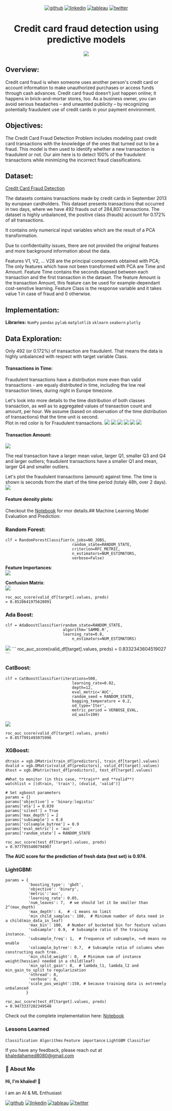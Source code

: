 <div align="center">
  
[1]: https://github.com/Pradnya1208
[2]: https://www.linkedin.com/in/pradnya-patil-b049161ba/
[3]: https://public.tableau.com/app/profile/pradnya.patil3254#!/
[4]: https://twitter.com/Pradnya1208


[![github](https://raw.githubusercontent.com/Pradnya1208/Telecom-Customer-Churn-prediction/c292abd3f9cc647a7edc0061193f1523e9c05e1f/icons/git.svg)][1]
[![linkedin](https://raw.githubusercontent.com/Pradnya1208/Telecom-Customer-Churn-prediction/9f5c4a255972275ced549ea6e34ef35019166944/icons/iconmonstr-linkedin-5.svg)][2]
[![tableau](https://raw.githubusercontent.com/Pradnya1208/Telecom-Customer-Churn-prediction/e257c5d6cf02f13072429935b0828525c601414f/icons/icons8-tableau-software%20(1).svg)][3]
[![twitter](https://raw.githubusercontent.com/Pradnya1208/Telecom-Customer-Churn-prediction/c9f9c5dc4e24eff0143b3056708d24650cbccdde/icons/iconmonstr-twitter-5.svg)][4]

</div>

# <div align="center">Credit card fraud detection using predictive models</div>
<div align="center"><img src ="https://github.com/khaledahamed8080/CreditCard-Fraud-Detection-using-Ensemble-Leaning-/blob/main/output/creditcardfraud.gif?raw=true"></div>

## Overview:
Credit card fraud is when someone uses another person's credit card or account information to make unauthorized purchases or access funds through cash advances. Credit card fraud doesn’t just happen online; it happens in brick-and-mortar stores, too. As a business owner, you can avoid serious headaches – and unwanted publicity – by recognizing potentially fraudulent use of credit cards in your payment environment.

## Objectives:
The Credit Card Fraud Detection Problem includes modeling past credit card transactions with the knowledge of the ones that turned out to be a fraud. This model is then used to identify whether a new transaction is fraudulent or not. Our aim here is to detect 100% of the fraudulent transactions while minimizing the incorrect fraud classifications.
## Dataset:
[Credit Card Fraud Detection](https://www.kaggle.com/mlg-ulb/creditcardfraud)

The datasets contains transactions made by credit cards in September 2013 by european cardholders. This dataset presents transactions that occurred in two days, where we have 492 frauds out of 284,807 transactions. The dataset is highly unbalanced, the positive class (frauds) account for 0.172% of all transactions.

It contains only numerical input variables which are the result of a PCA transformation.

Due to confidentiality issues, there are not provided the original features and more background information about the data.

Features V1, V2, ... V28 are the principal components obtained with PCA;
The only features which have not been transformed with PCA are Time and Amount. Feature Time contains the seconds elapsed between each transaction and the first transaction in the dataset. The feature Amount is the transaction Amount, this feature can be used for example-dependant cost-senstive learning.
Feature Class is the response variable and it takes value 1 in case of fraud and 0 otherwise.
## Implementation:

**Libraries:**  `NumPy` `pandas` `pylab` `matplotlib` `sklearn` `seaborn` `plotly`
## Data Exploration:
Only 492 (or 0.172%) of transaction are fraudulent. That means the data is highly unbalanced with respect with target variable Class.


#### Transactions in Time:
Fraudulent transactions have a distribution more even than valid transactions - are equaly distributed in time, including the low real transaction times, during night in Europe timezone.

Let's look into more details to the time distribution of both classes transaction, as well as to aggregated values of transaction count and amount, per hour. We assume (based on observation of the time distribution of transactions) that the time unit is second.
<br>
Plot in red color is for Fraudulent transactions.
<img src="https://github.com/khaledahamed8080/Credit-card-fraud-detection-using-ensemble-learning-predictive-models/blob/main/output/eda2.PNG?raw=true">
<img src="https://github.com/khaledahamed8080/Credit-card-fraud-detection-using-ensemble-learning-predictive-models/blob/main/output/eda3.PNG?raw=true">
<img src="https://github.com/khaledahamed8080/Credit-card-fraud-detection-using-ensemble-learning-predictive-models/blob/main/output/eda4.PNG?raw=true">
<img src="https://github.com/khaledahamed8080/Credit-card-fraud-detection-using-ensemble-learning-predictive-models/blob/main/output/eda5.PNG?raw=true">
<img src="https://github.com/khaledahamed8080/Credit-card-fraud-detection-using-ensemble-learning-predictive-models/blob/main/output/eda6.PNG?raw=true">
<img src="https://github.com/khaledahamed8080/Credit-card-fraud-detection-using-ensemble-learning-predictive-models/blob/main/output/eda7.PNG?raw=true">

#### Transaction Amount:
<img src="https://github.com/khaledahamed8080/Credit-card-fraud-detection-using-ensemble-learning-predictive-models/blob/main/output/eda8.PNG?raw=true">

The real transaction have a larger mean value, larger Q1, smaller Q3 and Q4 and larger outliers; fraudulent transactions have a smaller Q1 and mean, larger Q4 and smaller outliers.

Let's plot the fraudulent transactions (amount) against time. The time is shown is seconds from the start of the time period (totaly 48h, over 2 days).
<img src="https://github.com/khaledahamed8080/Credit-card-fraud-detection-using-ensemble-learning-predictive-models/blob/main/output/eda9.PNG?raw=true">

#### Feature density plots:
Checkout the [Notebook](https://github.com/khaledahamed8080/Credit-card-fraud-detection-using-ensemble-learning-predictive-models/blob/main/credit-card-fraud-detection-using%20ensemble%20learning%20(predictive-models).ipynb) for mor details.## Machine Learning Model Evaluation and Prediction:
### Random Forest:
```
clf = RandomForestClassifier(n_jobs=NO_JOBS, 
                             random_state=RANDOM_STATE,
                             criterion=RFC_METRIC,
                             n_estimators=NUM_ESTIMATORS,
                             verbose=False)
```
**Feature Importances**: <br>
<img src="https://github.com/khaledahamed8080/Credit-card-fraud-detection-using-ensemble-learning-predictive-models/blob/main/output/features.PNG?raw=true">

**Confusion Matrix**: <br>
<img src="https://github.com/khaledahamed8080/Credit-card-fraud-detection-using-ensemble-learning-predictive-models/blob/main/output/cm.PNG?raw=true">

```
roc_auc_score(valid_df[target].values, preds)
= 0.8528641975628091
```
### Ada Boost:
```
clf = AdaBoostClassifier(random_state=RANDOM_STATE,
                         algorithm='SAMME.R',
                         learning_rate=0.8,
                             n_estimators=NUM_ESTIMATORS)
```
<img src="https://github.com/khaledahamed8080/Credit-card-fraud-detection-using-ensemble-learning-predictive-models/blob/main/output/cm_ada.png?raw=true">
```
roc_auc_score(valid_df[target].values, preds)
= 0.8332343604519027
```

### CatBoost:
```
clf = CatBoostClassifier(iterations=500,
                             learning_rate=0.02,
                             depth=12,
                             eval_metric='AUC',
                             random_seed = RANDOM_STATE,
                             bagging_temperature = 0.2,
                             od_type='Iter',
                             metric_period = VERBOSE_EVAL,
                             od_wait=100)
```
<img src ="https://github.com/khaledahamed8080/Credit-card-fraud-detection-using-ensemble-learning-predictive-models/blob/main/output/cm_catboost.png?raw=true">

```
roc_auc_score(valid_df[target].values, preds)
= 0.8577991493075996
```
### XGBoost:
```
dtrain = xgb.DMatrix(train_df[predictors], train_df[target].values)
dvalid = xgb.DMatrix(valid_df[predictors], valid_df[target].values)
dtest = xgb.DMatrix(test_df[predictors], test_df[target].values)

#What to monitor (in this case, **train** and **valid**)
watchlist = [(dtrain, 'train'), (dvalid, 'valid')]

# Set xgboost parameters
params = {}
params['objective'] = 'binary:logistic'
params['eta'] = 0.039
params['silent'] = True
params['max_depth'] = 2
params['subsample'] = 0.8
params['colsample_bytree'] = 0.9
params['eval_metric'] = 'auc'
params['random_state'] = RANDOM_STATE
```
```
roc_auc_score(test_df[target].values, preds)
= 0.9777955400794907
```
**The AUC score for the prediction of fresh data (test set) is 0.974.**
<br>

### LightGBM:
```
params = {
          'boosting_type': 'gbdt',
          'objective': 'binary',
          'metric':'auc',
          'learning_rate': 0.05,
          'num_leaves': 7,  # we should let it be smaller than 2^(max_depth)
          'max_depth': 4,  # -1 means no limit
          'min_child_samples': 100,  # Minimum number of data need in a child(min_data_in_leaf)
          'max_bin': 100,  # Number of bucketed bin for feature values
          'subsample': 0.9,  # Subsample ratio of the training instance.
          'subsample_freq': 1,  # frequence of subsample, <=0 means no enable
          'colsample_bytree': 0.7,  # Subsample ratio of columns when constructing each tree.
          'min_child_weight': 0,  # Minimum sum of instance weight(hessian) needed in a child(leaf)
          'min_split_gain': 0,  # lambda_l1, lambda_l2 and min_gain_to_split to regularization
          'nthread': 8,
          'verbose': 0,
          'scale_pos_weight':150, # because training data is extremely unbalanced 
         }
```
```
roc_auc_score(test_df[target].values, preds)
= 0.9473337202349548
```
Check out the complete implementation here: [Notebook](https://github.com/Pradnya1208/Credit-card-fraud-detection-using-ensemble-learning-predictive-models/blob/main/credit-card-fraud-detection-using%20ensemble%20learning%20(predictive-models).ipynb)


### Lessons Learned
`Classification Algorithms`
`Feature importance`
`LightGBM Classifier`



If you have any feedback, please reach out at khaledahamed8080@gmail.com


### 🚀 About Me
#### Hi, I'm khaled! 👋
I am an AI  & ML Enthusiast



















[1]: https://github.com/Pradnya1208
[2]: https://www.linkedin.com/in/pradnya-patil-b049161ba/
[3]: https://public.tableau.com/app/profile/pradnya.patil3254#!/
[4]: https://twitter.com/Pradnya1208


[![github](https://raw.githubusercontent.com/Pradnya1208/Telecom-Customer-Churn-prediction/c292abd3f9cc647a7edc0061193f1523e9c05e1f/icons/git.svg)][1]
[![linkedin](https://raw.githubusercontent.com/Pradnya1208/Telecom-Customer-Churn-prediction/9f5c4a255972275ced549ea6e34ef35019166944/icons/iconmonstr-linkedin-5.svg)][2]
[![tableau](https://raw.githubusercontent.com/Pradnya1208/Telecom-Customer-Churn-prediction/e257c5d6cf02f13072429935b0828525c601414f/icons/icons8-tableau-software%20(1).svg)][3]
[![twitter](https://raw.githubusercontent.com/Pradnya1208/Telecom-Customer-Churn-prediction/c9f9c5dc4e24eff0143b3056708d24650cbccdde/icons/iconmonstr-twitter-5.svg)][4]
